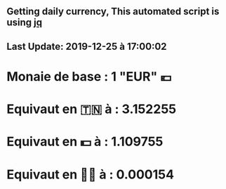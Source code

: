 ## Getting daily currency, This automated script is using [jq](https://stedolan.github.io/jq/)
## Last Update:  2019-12-25 à 17:00:02
 # Monaie de base : 1 "EUR" 💶 
 # Equivaut en 🇹🇳 à :  3.152255 
 # Equivaut en 💵 à : 1.109755
 # Equivaut en 🐱‍💻 à :  0.000154
